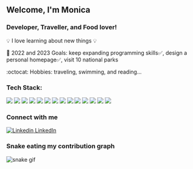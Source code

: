 ## Welcome, I'm Monica

### Developer, Traveller, and Food lover!

💡 I love learning about new things 💡

🙌 2022 and 2023 Goals: keep expanding programming skills✅, design a personal homepage✅, visit 10 national parks 

:octocat: Hobbies: traveling, swimming, and reading... 

<h3>Tech Stack:</h3>
<p>
<img src="https://img.shields.io/badge/python-3670A0?style=for-the-badge&logo=python&logoColor=ffdd54" />
<img src="https://img.shields.io/badge/Javascript-F7DF1E?style=for-the-badge&logo=javascript&logoColor=323330" />
<img src="https://img.shields.io/badge/React-23272f?style=for-the-badge&logo=react&logoColor=61DBFB" />
<img src="https://img.shields.io/badge/MongoDB-589636?style=for-the-badge&logo=mongodb&logoColor=white" />
<img src="https://img.shields.io/badge/PostgreSQL-336791?style=for-the-badge&logo=postgresql&logoColor=white" /> 
<img src="https://img.shields.io/badge/MySQL-00758F?style=for-the-badge&logo=mysql&logoColor=F29111" />
<img src="https://img.shields.io/badge/Node.js-3C873A?style=for-the-badge&logo=nodedotjs&logoColor=303030" />
<img src="https://img.shields.io/badge/Express-212427?style=for-the-badge&logo=express&logoColor=white" />
<img src="https://img.shields.io/badge/HTML5-F06529?style=for-the-badge&logo=html5&logoColor=white" />
<img src="https://img.shields.io/badge/CSS3-2965F1?style=for-the-badge&logo=css3&logoColor=white" />
<img src="https://img.shields.io/badge/Jest-C63D14?style=for-the-badge&logo=jest&logoColor=white" />
<img src="https://img.shields.io/badge/Mocha-8D6748?style=for-the-badge&logo=mocha&logoColor=white" />
<img src="https://img.shields.io/badge/Chai-8B0000?style=for-the-badge&logo=chai&logoColor=white" />
<img src="https://img.shields.io/badge/Amazon AWS-252F3E?style=for-the-badge&logo=amazonaws&logoColor=FF9900" />
</p>


### Connect with me

[![Linkedin](https://i.stack.imgur.com/gVE0j.png) LinkedIn](https://www.linkedin.com/in/monicaliuswe/)

### Snake eating my contribution graph
![snake gif](https://github.com/MonicaLiu828/MonicaLiu828/blob/output/github-contribution-grid-snake.gif)

